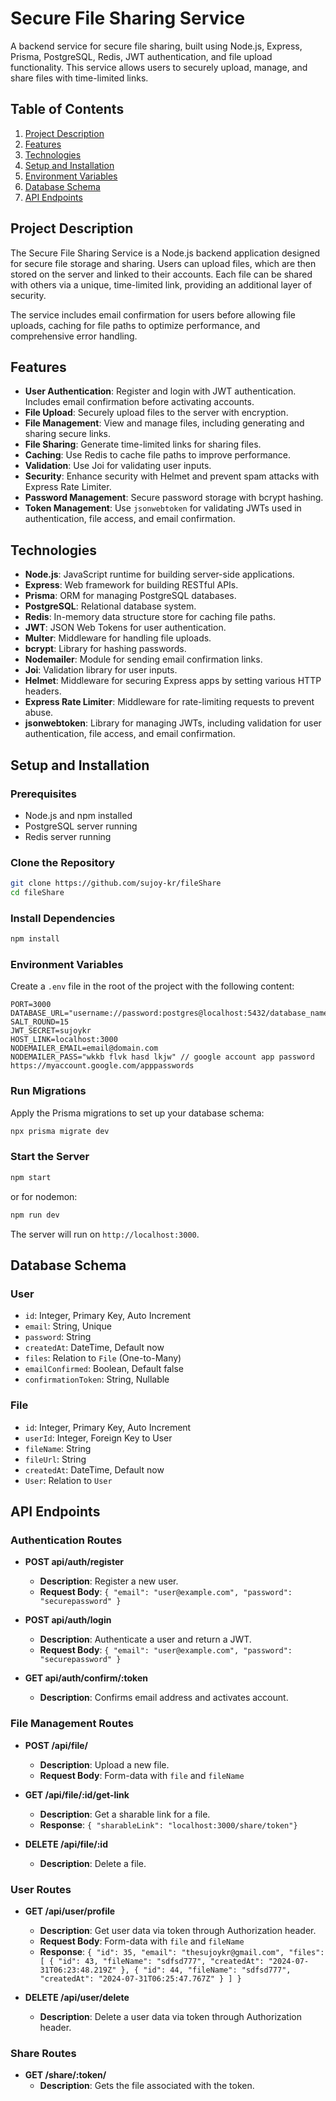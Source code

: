 # Secure File Sharing Service

A backend service for secure file sharing, built using Node.js, Express, Prisma, PostgreSQL, Redis, JWT authentication,
and file upload functionality. This service allows users to securely upload, manage, and share files with time-limited
links.

## Table of Contents

1. [Project Description](#project-description)
2. [Features](#features)
3. [Technologies](#technologies)
4. [Setup and Installation](#setup-and-installation)
5. [Environment Variables](#environment-variables)
6. [Database Schema](#database-schema)
7. [API Endpoints](#api-endpoints)

## Project Description

The Secure File Sharing Service is a Node.js backend application designed for secure file storage and sharing. Users can
upload files, which are then stored on the server and linked to their accounts. Each file can be shared with others via
a unique, time-limited link, providing an additional layer of security.

The service includes email confirmation for users before allowing file uploads, caching for file paths to optimize
performance, and comprehensive error handling.

## Features

- **User Authentication**: Register and login with JWT authentication. Includes email confirmation before activating
  accounts.
- **File Upload**: Securely upload files to the server with encryption.
- **File Management**: View and manage files, including generating and sharing secure links.
- **File Sharing**: Generate time-limited links for sharing files.
- **Caching**: Use Redis to cache file paths to improve performance.
- **Validation**: Use Joi for validating user inputs.
- **Security**: Enhance security with Helmet and prevent spam attacks with Express Rate Limiter.
- **Password Management**: Secure password storage with bcrypt hashing.
- **Token Management**: Use `jsonwebtoken` for validating JWTs used in authentication, file access, and email
  confirmation.

## Technologies

- **Node.js**: JavaScript runtime for building server-side applications.
- **Express**: Web framework for building RESTful APIs.
- **Prisma**: ORM for managing PostgreSQL databases.
- **PostgreSQL**: Relational database system.
- **Redis**: In-memory data structure store for caching file paths.
- **JWT**: JSON Web Tokens for user authentication.
- **Multer**: Middleware for handling file uploads.
- **bcrypt**: Library for hashing passwords.
- **Nodemailer**: Module for sending email confirmation links.
- **Joi**: Validation library for user inputs.
- **Helmet**: Middleware for securing Express apps by setting various HTTP headers.
- **Express Rate Limiter**: Middleware for rate-limiting requests to prevent abuse.
- **jsonwebtoken**: Library for managing JWTs, including validation for user authentication, file access, and email
  confirmation.

## Setup and Installation

### Prerequisites

- Node.js and npm installed
- PostgreSQL server running
- Redis server running

### Clone the Repository

```bash
git clone https://github.com/sujoy-kr/fileShare
cd fileShare
```

### Install Dependencies

```bash
npm install
```

### Environment Variables

Create a `.env` file in the root of the project with the following content:

```
PORT=3000
DATABASE_URL="username://password:postgres@localhost:5432/database_name"
SALT_ROUND=15
JWT_SECRET=sujoykr
HOST_LINK=localhost:3000
NODEMAILER_EMAIL=email@domain.com
NODEMAILER_PASS="wkkb flvk hasd lkjw" // google account app password https://myaccount.google.com/apppasswords
```

### Run Migrations

Apply the Prisma migrations to set up your database schema:

```bash
npx prisma migrate dev
```

### Start the Server

```bash
npm start
```

or for nodemon:

```bash
npm run dev
```

The server will run on `http://localhost:3000`.

## Database Schema

### User

- `id`: Integer, Primary Key, Auto Increment
- `email`: String, Unique
- `password`: String
- `createdAt`: DateTime, Default now
- `files`: Relation to `File` (One-to-Many)
- `emailConfirmed`: Boolean, Default false
- `confirmationToken`: String, Nullable

### File

- `id`: Integer, Primary Key, Auto Increment
- `userId`: Integer, Foreign Key to User
- `fileName`: String
- `fileUrl`: String
- `createdAt`: DateTime, Default now
- `User`: Relation to `User`

## API Endpoints

### Authentication Routes

- **POST api/auth/register**
    - **Description**: Register a new user.
    - **Request Body**: `{ "email": "user@example.com", "password": "securepassword" }`

- **POST api/auth/login**
    - **Description**: Authenticate a user and return a JWT.
    - **Request Body**: `{ "email": "user@example.com", "password": "securepassword" }`

- **GET api/auth/confirm/:token**
    - **Description**: Confirms email address and activates account.

### File Management Routes

- **POST /api/file/**
    - **Description**: Upload a new file.
    - **Request Body**: Form-data with `file` and `fileName`

- **GET /api/file/:id/get-link**
    - **Description**: Get a sharable link for a file.
    - **Response**: `{
      "sharableLink": "localhost:3000/share/token"}`

- **DELETE /api/file/:id**
    - **Description**: Delete a file.

### User Routes

- **GET /api/user/profile**
    - **Description**: Get user data via token through Authorization header.
    - **Request Body**: Form-data with `file` and `fileName`
    - **Response**: `{
      "id": 35,
      "email": "thesujoykr@gmail.com",
      "files": [
      {
      "id": 43,
      "fileName": "sdfsd777",
      "createdAt": "2024-07-31T06:23:48.219Z"
      },
      {
      "id": 44,
      "fileName": "sdfsd777",
      "createdAt": "2024-07-31T06:25:47.767Z"
      }
      ]
      }`


- **DELETE /api/user/delete**
    - **Description**: Delete a user data via token through Authorization header.

### Share Routes

- **GET /share/:token/**
    - **Description**: Gets the file associated with the token.

